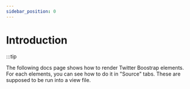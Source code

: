 ```yaml
---
sidebar_position: 0
---
```


# Introduction

:::tip

The following docs page shows how to render Twitter Boostrap elements. For each elements, you can see how to do it in "Source" tabs. These are supposed to be run into a view file.
